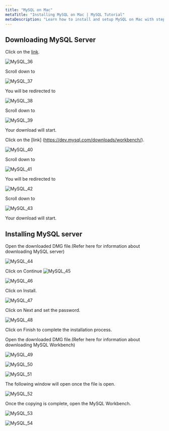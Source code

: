 ```yaml
---
title: "MySQL on Mac"
metaTitle: "Installing MySQL on Mac | MySQL Tutorial"
metaDescription: "Learn how to install and setup MySQL on Mac with step by step instructions."
--- 
```


## Downloading MySQL Server

Click on the [link](https://dev.mysql.com/downloads/mysql/).

![MySQL_36]( https://graphql-engine-cdn.hasura.io/learn-hasura/assets/database-mysql/Hasura_MySQL_36.jpg)

Scroll down to

![MySQL_37]( https://graphql-engine-cdn.hasura.io/learn-hasura/assets/database-mysql/Hasura_MySQL_37.jpg)

You will be redirected to

![MySQL_38]( https://graphql-engine-cdn.hasura.io/learn-hasura/assets/database-mysql/Hasura_MySQL_38.jpg)

Scroll down to

![MySQL_39]( https://graphql-engine-cdn.hasura.io/learn-hasura/assets/database-mysql/Hasura_MySQL_39.jpg)

Your download will start.

Click on the [link] (https://dev.mysql.com/downloads/workbench/).

![MySQL_40]( https://graphql-engine-cdn.hasura.io/learn-hasura/assets/database-mysql/Hasura_MySQL_40.jpg)

Scroll down to

![MySQL_41]( https://graphql-engine-cdn.hasura.io/learn-hasura/assets/database-mysql/Hasura_MySQL_41.jpg)

You will be redirected to

![MySQL_42]( https://graphql-engine-cdn.hasura.io/learn-hasura/assets/database-mysql/Hasura_MySQL_42.jpg)

Scroll down to

![MySQL_43]( https://graphql-engine-cdn.hasura.io/learn-hasura/assets/database-mysql/Hasura_MySQL_43.jpg)

Your download will start.

## Installing MySQL server

Open the downloaded DMG file.(Refer here for information about downloading MySQL server)

![MySQL_44]( https://graphql-engine-cdn.hasura.io/learn-hasura/assets/database-mysql/Hasura_MySQL_44.jpg)

Click on Continue
![MySQL_45]( https://graphql-engine-cdn.hasura.io/learn-hasura/assets/database-mysql/Hasura_MySQL_45.jpg)

![MySQL_46]( https://graphql-engine-cdn.hasura.io/learn-hasura/assets/database-mysql/Hasura_MySQL_46.jpg)

Click on Install.

![MySQL_47]( https://graphql-engine-cdn.hasura.io/learn-hasura/assets/database-mysql/Hasura_MySQL_47.jpg)

Click on Next and set the password.

![MySQL_48]( https://graphql-engine-cdn.hasura.io/learn-hasura/assets/database-mysql/Hasura_MySQL_48.jpg)

Click on Finish to complete the installation process.

Open the downloaded DMG file.(Refer here for information about downloading MySQL Workbench)

![MySQL_49]( https://graphql-engine-cdn.hasura.io/learn-hasura/assets/database-mysql/Hasura_MySQL_49.jpg)

![MySQL_50]( https://graphql-engine-cdn.hasura.io/learn-hasura/assets/database-mysql/Hasura_MySQL_50.jpg)

![MySQL_51]( https://graphql-engine-cdn.hasura.io/learn-hasura/assets/database-mysql/Hasura_MySQL_51.jpg)

The following window will open once the file is open.

![MySQL_52]( https://graphql-engine-cdn.hasura.io/learn-hasura/assets/database-mysql/Hasura_MySQL_52.jpg)

Once the copying is complete, open the MySQL Workbench.

![MySQL_53]( https://graphql-engine-cdn.hasura.io/learn-hasura/assets/database-mysql/Hasura_MySQL_53.jpg)

![MySQL_54]( https://graphql-engine-cdn.hasura.io/learn-hasura/assets/database-mysql/Hasura_MySQL_54.jpg)
